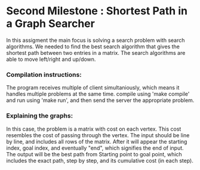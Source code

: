 # Second Milestone : Shortest Path in a Graph Searcher
In this assigment the main focus is solving a search problem with search algorithms. 
We needed to find the best search algorithm that gives the shortest path between two entries in a matrix.
The search algorithms are able to move left/right and up/down.

### Compilation instructions: 
The program receives multiple of client simultaniously, which means it handles multiple problems at the same time. compile using 'make compile' and run using 'make run', and then send the server the appropriate problem.

### Explaining the graphs:
In this case, the problem is a matrix with cost on each vertex. This cost resembles the cost of passing through the vertex. The input should be line by line, and includes all rows of the matrix. After it will appear the starting index, goal index, and eventually "end", which signifies the end of input. The output will be the best path from Starting point to goal point, which includes the exact path, step by step, and its cumulative cost (in each step).
